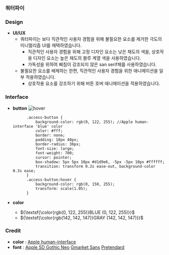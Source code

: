 ### 쿼터파이

### Design
+ **UI/UX**
  + 쿼터파이는 보다 직관적인 사용자 경험을 위해 불필요한 요소를 제거한 극도의 미니멀리즘 UI를 채택하였습니다.
    + 직관적인 사용자 경험을 위해 고정 디자인 요소는 낮은 채도의 색을, 상호작용 디자인 요소는 높은 채도의 블루 계열 색을 사용하였습니다.
    + 가독성을 위하여 삐침이 강조되지 않은 san serif체를 사용하였습니다.
  + 불필요한 요소를 배제하는 한편, 직관적인 사용자 경험을 위한 애니메이션을 일부 적용하였습니다.
    + 상호작용 요소를 강조하기 위해 버튼 호버 애니메이션을 적용하였습니다.
### Interface
+ **button**
  ![hover](https://github.com/qpi-labels/qpi-labels.github.io/blob/cf5ccdca1aae841e1974f232eabb6522db81e396/image%20source/hover.gif)
  ```
        .access-button {
            background-color: rgb(0, 122, 255); //Apple human-interface 'blue' color
            color: #fff;
            border: none;
            padding: 18px 40px;
            border-radius: 36px;
            font-size: large;
            font-weight: 700;
            cursor: pointer;
            box-shadow: 5px 5px 10px #d1d9e6, -5px -5px 10px #ffffff;
            transition: transform 0.2s ease-out, background-color 0.3s ease;
        }
        .access-button:hover {
            background-color: rgb(0, 150, 255);
            transform: scale(1.05);
        }
  ```
+ **color**

  + ${\textsf{\color{rgb(0, 122, 255)}BLUE (0, 122, 255)}}$
  + ${\textsf{\color{rgb(142, 142, 147)}GRAY (142, 142, 147)}}$

### Credit
+ **color** : [Apple human-interface](https://developer.apple.com/design/human-interface-guidelines/color)
+ **font** : [Apple SD Gothic Neo](https://support.apple.com/ko-kr/103203) [Gmarket Sans](https://corp.gmarket.com/fonts/) [Pretendard](https://github.com/orioncactus/pretendard)
